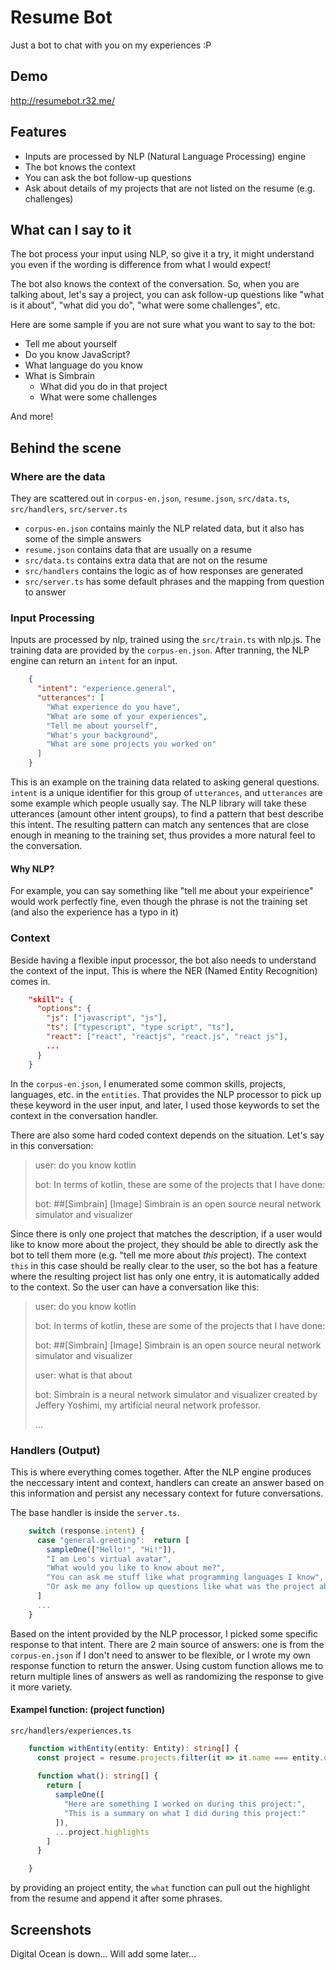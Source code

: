 # Resume Bot
Just a bot to chat with you on my experiences :P

## Demo
http://resumebot.r32.me/

## Features
- Inputs are processed by NLP (Natural Language Processing) engine
- The bot knows the context
- You can ask the bot follow-up questions
- Ask about details of my projects that are not listed on the resume (e.g. challenges)

## What can I say to it
The bot process your input using NLP, so give it a try, it might understand you even if the wording is difference from
what I would expect!

The bot also knows the context of the conversation. So, when you are talking about, let's say a project, you can ask
follow-up questions like "what is it about", "what did you do", "what were some challenges", etc.

Here are some sample if you are not sure what you want to say to the bot:
- Tell me about yourself
- Do you know JavaScript?
- What language do you know
- What is Simbrain
    - What did you do in that project
    - What were some challenges
    
And more!

## Behind the scene
### Where are the data
They are scattered out in `corpus-en.json`, `resume.json`, `src/data.ts`, `src/handlers`, `src/server.ts`
- `corpus-en.json` contains mainly the NLP related data, but it also has some of the simple answers
- `resume.json` contains data that are usually on a resume
- `src/data.ts` contains extra data that are not on the resume
- `src/handlers` contains the logic as of how responses are generated
- `src/server.ts` has some default phrases and the mapping from question to answer

### Input Processing
Inputs are processed by nlp, trained using the `src/train.ts` with nlp.js.
The training data are provided by the `corpus-en.json`. After tranning, the NLP engine can return an `intent` for an
input.

```json
    {
      "intent": "experience.general",
      "utterances": [
        "What experience do you have",
        "What are some of your experiences",
        "Tell me about yourself",
        "What's your background",
        "What are some projects you worked on"
      ]
    }
```

This is an example on the training data related to asking general questions.
`intent` is a unique identifier for this group of `utterances`, and `utterances` are some example which people usually
say. The NLP library will take these utterances (amount other intent groups), to find a pattern that best describe this
intent. The resulting pattern can match any sentences that are close enough in meaning to the training set, thus
provides a more natural feel to the conversation.

#### Why NLP?
For example, you can say something like "tell me about your expeirience" would work perfectly fine, even though the
phrase is not the training set (and also the experience has a typo in it)

### Context

Beside having a flexible input processor, the bot also needs to understand the context of the input.
This is where the NER (Named Entity Recognition) comes in. 

```json
    "skill": {
      "options": {
        "js": ["javascript", "js"],
        "ts": ["typescript", "type script", "ts"],
        "react": ["react", "reactjs", "react.js", "react js"],
        ...
      }
    }
```
In the `corpus-en.json`, I enumerated some common skills, projects, languages, etc. in the `entities`.
That provides the NLP processor to pick up these keyword in the user input, and later, I used those keywords to set the
context in the conversation handler.

There are also some hard coded context depends on the situation. Let's say in this conversation:
> user: do you know kotlin
> 
> bot: In terms of kotlin, these are some of the projects that I have done:
>
> bot: ##[Simbrain] [Image] Simbrain is an open source neural network simulator and visualizer

Since there is only one project that matches the description, if a user would like to know more about the project,
they should be able to directly ask the bot to tell them more (e.g. "tell me more about _this_ project).
The context `this` in this case should be really clear to the user, so the bot has a feature where the resulting project
list has only one entry, it is automatically added to the context. So the user can have a conversation like this:

> user: do you know kotlin
> 
> bot: In terms of kotlin, these are some of the projects that I have done:
>
> bot: ##[Simbrain] [Image] Simbrain is an open source neural network simulator and visualizer
>
> user: what is that about
>
> bot: Simbrain is a neural network simulator and visualizer created by Jeffery Yoshimi, my artificial neural network professor.
>
> ...
 

### Handlers (Output)
This is where everything comes together. After the NLP engine produces the neccessary intent and context,
handlers can create an answer based on this information and persist any necessary context for future conversations.

The base handler is inside the `server.ts`.

```typescript
    switch (response.intent) {
      case "general.greeting":  return [
        sampleOne(["Hello!", "Hi!"]),
        "I am Leo's virtual avatar",
        "What would you like to know about me?",
        "You can ask me stuff like what programming languages I know",
        "Or ask me any follow up questions like what was the project about, what did I do, what was some challenges on specific projects"
      ]
      ...
    }
```

Based on the intent provided by the NLP processor, I picked some specific response to that intent.
There are 2 main source of answers: one is from the `corpus-en.json` if I don't need to answer to be flexible, or I
wrote my own response function to return the answer. Using custom function allows me to return multiple lines of answers
as well as randomizing the response to give it more variety.

#### Exampel function: (project function)
`src/handlers/experiences.ts`
```typescript
    function withEntity(entity: Entity): string[] {
      const project = resume.projects.filter(it => it.name === entity.option)[0]
      
      function what(): string[] {
        return [
          sampleOne([
            "Here are something I worked on during this project:",
            "This is a summary on what I did during this project:"
          ]),
          ...project.highlights
        ]
      }

    }
```
by providing an project entity, the `what` function can pull out the highlight from the resume and append it after some
phrases.


## Screenshots

Digital Ocean is down... Will add some later...
